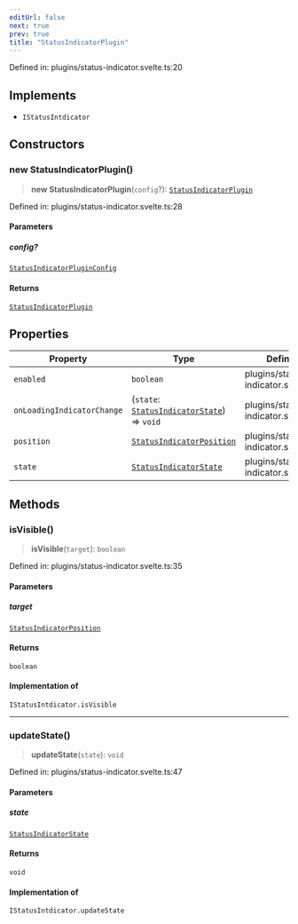 ```yaml
---
editUrl: false
next: true
prev: true
title: "StatusIndicatorPlugin"
---
```


Defined in: plugins/status-indicator.svelte.ts:20

## Implements

- `IStatusIntdicator`

## Constructors

### new StatusIndicatorPlugin()

> **new StatusIndicatorPlugin**(`config`?): [`StatusIndicatorPlugin`](/api/classes/statusindicatorplugin/)

Defined in: plugins/status-indicator.svelte.ts:28

#### Parameters

##### config?

[`StatusIndicatorPluginConfig`](/api/type-aliases/statusindicatorpluginconfig/)

#### Returns

[`StatusIndicatorPlugin`](/api/classes/statusindicatorplugin/)

## Properties

| Property | Type | Defined in |
| ------ | ------ | ------ |
| <a id="enabled"></a> `enabled` | `boolean` | plugins/status-indicator.svelte.ts:22 |
| <a id="onloadingindicatorchange"></a> `onLoadingIndicatorChange` | (`state`: [`StatusIndicatorState`](/api/type-aliases/statusindicatorstate/)) => `void` | plugins/status-indicator.svelte.ts:26 |
| <a id="position"></a> `position` | [`StatusIndicatorPosition`](/api/type-aliases/statusindicatorposition/) | plugins/status-indicator.svelte.ts:23 |
| <a id="state-2"></a> `state` | [`StatusIndicatorState`](/api/type-aliases/statusindicatorstate/) | plugins/status-indicator.svelte.ts:24 |

## Methods

### isVisible()

> **isVisible**(`target`): `boolean`

Defined in: plugins/status-indicator.svelte.ts:35

#### Parameters

##### target

[`StatusIndicatorPosition`](/api/type-aliases/statusindicatorposition/)

#### Returns

`boolean`

#### Implementation of

`IStatusIntdicator.isVisible`

***

### updateState()

> **updateState**(`state`): `void`

Defined in: plugins/status-indicator.svelte.ts:47

#### Parameters

##### state

[`StatusIndicatorState`](/api/type-aliases/statusindicatorstate/)

#### Returns

`void`

#### Implementation of

`IStatusIntdicator.updateState`
